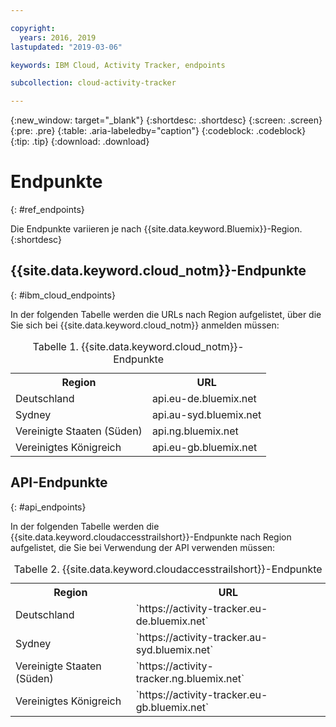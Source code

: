 ```yaml
---

copyright:
  years: 2016, 2019
lastupdated: "2019-03-06"

keywords: IBM Cloud, Activity Tracker, endpoints

subcollection: cloud-activity-tracker

---
```


{:new_window: target="_blank"}
{:shortdesc: .shortdesc}
{:screen: .screen}
{:pre: .pre}
{:table: .aria-labeledby="caption"}
{:codeblock: .codeblock}
{:tip: .tip}
{:download: .download}



# Endpunkte
{: #ref_endpoints}

Die Endpunkte variieren je nach {{site.data.keyword.Bluemix}}-Region.
{:shortdesc}

## {{site.data.keyword.cloud_notm}}-Endpunkte
{: #ibm_cloud_endpoints}

In der folgenden Tabelle werden die URLs nach Region aufgelistet, über die Sie sich bei {{site.data.keyword.cloud_notm}} anmelden müssen:
	
<table>
	<caption>Tabelle 1. {{site.data.keyword.cloud_notm}}-Endpunkte</caption>
	<tr>
	  <th>Region</th>
	  <th>URL</th>
	</tr>
	<tr>
	  <td>Deutschland</td>
	  <td>api.eu-de.bluemix.net</td>
	</tr>
	<tr>
	  <td>Sydney</td>
	  <td>api.au-syd.bluemix.net</td>
	</tr>
	<tr>
	  <td>Vereinigte Staaten (Süden)</td>
	  <td>api.ng.bluemix.net</td>
	</tr>
	<tr>
	  <td>Vereinigtes Königreich</td>
	  <td>api.eu-gb.bluemix.net</td>
	</tr>
</table>


## API-Endpunkte
{: #api_endpoints}

In der folgenden Tabelle werden die {{site.data.keyword.cloudaccesstrailshort}}-Endpunkte nach Region aufgelistet, die Sie bei Verwendung der API verwenden müssen:
	
<table>
	<caption>Tabelle 2. {{site.data.keyword.cloudaccesstrailshort}}-Endpunkte</caption>
	<tr>
	  <th>Region</th>
	  <th>URL</th>
	</tr>
	<tr>
	  <td>Deutschland</td>
	  <td>`https://activity-tracker.eu-de.bluemix.net`</td>
	</tr>
	<tr>
	  <td>Sydney</td>
	  <td>`https://activity-tracker.au-syd.bluemix.net`</td>
	</tr>
	<tr>
	  <td>Vereinigte Staaten (Süden)</td>
	  <td>`https://activity-tracker.ng.bluemix.net`</td>
	</tr>
	<tr>
	  <td>Vereinigtes Königreich</td>
	  <td>`https://activity-tracker.eu-gb.bluemix.net`</td>
	</tr>
</table>


